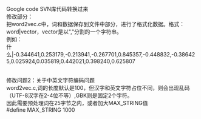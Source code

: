 Google code SVN库代码转换过来<br>
修改部分：<br>
把word2vec.c中，词和数据保存到文件中部分，进行了格式化数据。格式：word|vector，vector是以","分割的一个字符串。<br>
例如：<br> 
什么|-0.344641,0.253179,-0.213941,-0.267701,0.845357,-0.448832,-0.386425,0.025924,0.035819,0.442021,0.398240,0.625807

<br>
修改问题2：关于中英文字符编码问题<br>
word2vec.c,词的长度默认是100，但汉字和英文字符占位不同，则会出现乱码（UTF-8汉字在2-4位不等）,GBK则是固定2个字符。<br>
因此需要预处理词在25字节之内，或者加大MAX_STRING值<br>
#define MAX_STRING 1000 
